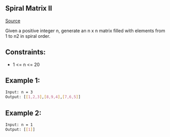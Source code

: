 ## Spiral Matrix II
[Source](https://leetcode.com/problems/spiral-matrix-ii/)

Given a positive integer n, generate an n x n matrix filled with elements from 1 to n2 in spiral order.

## Constraints:

 - 1 <= n <= 20

## Example 1:
```sh
Input: n = 3
Output: [[1,2,3],[8,9,4],[7,6,5]]
```

## Example 2:
```sh
Input: n = 1
Output: [[1]]
```
